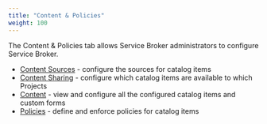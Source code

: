 ```yaml
---
title: "Content & Policies"
weight: 100
---
```


The Content & Policies tab allows Service Broker administrators to configure Service Broker.
* [Content Sources](/Content-and-Policies/Content-Sources/) - configure the sources for catalog items
* [Content Sharing](/Content-and-Policies/Content-Sharing/) - configure which catalog items are available to which Projects
* [Content](/Content-and-Policies/Content/) - view and configure all the configured catalog items and custom forms
* [Policies](/Content-and-Policies/Policies/) - define and enforce policies for catalog items